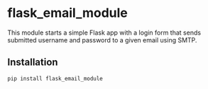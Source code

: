 # flask_email_module

This module starts a simple Flask app with a login form that sends submitted username and password to a given email using SMTP.

## Installation

```bash
pip install flask_email_module
